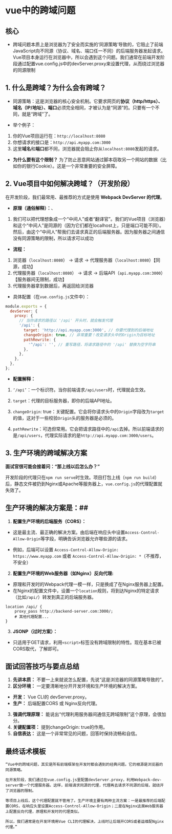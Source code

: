 # vue中的跨域问题

## 核心

- 跨域问题本质上是浏览器为了安全而实施的‘同源策略’导致的，它阻止了前端JavaScript向不同源（协议、域名、端口任一不同）的后端服务器发起请求。Vue项目本身运行在浏览器中，所以会遇到这个问题。我们通常在前端开发阶段通过配置vue.config.js中的devServer.proxy来设置代理，从而绕过浏览器的同源限制

## 1. 什么是跨域？为什么会有跨域？

- 同源策略：这是浏览器的核心安全机制。它要求网页的**协议（http/https）、域名（IP/地址）、端口**必须完全相同，才被认为是“同源”的。只要有一个不同，就是“跨域”了。

- 举个例子：

1. 你的Vue项目运行在：`http://localhost:8080`
2. 你想请求的接口是：`http://api.myapp.com:3000`
3. 这里**域名**和**端口**都不同，浏览器就会阻止你从`localhost:8080`发起的请求。

- **为什么要有这个限制？** 为了防止恶意网站通过脚本窃取另一个网站的数据（比如你的银行Cookie）。这是一个非常重要的安全屏障。

## 2. Vue项目中如何解决跨域？（开发阶段）

在开发阶段，我们最常用、最推荐的方式是使用 **Webpack DevServer 的代理**。

- **原理（通俗解释）：**、

1. 我们可以把代理想象成一个“中间人”或者“翻译官”。我们的Vue项目（浏览器）和这个“中间人”是同源的（因为它们都在localhost上，只是端口可能不同）。然后，由这个“中间人”帮我们去请求真正的后端服务器。因为服务器之间通信没有同源策略的限制，所以请求可以成功

- **流程：**

1. 浏览器（`localhost:8080`） -> 请求 -> 代理服务器（`localhost:8080`）【同源，成功】
2. 代理服务器（`localhost:8080`） -> 请求 -> 后端API（`api.myapp.com:3000`）【服务器间无限制，成功】
3. 代理服务器拿到数据后，再返回给浏览器

- 具体配置（在`vue.config.js`文件中）：

```javascript
module.exports = {
  devServer: {
    proxy: {
      // 当你请求的路径以 '/api' 开头时，就会触发代理
      '/api': {
        target: 'http://api.myapp.com:3000', // 你要代理到的后端地址
        changeOrigin: true, // 非常重要！改变请求头中的Origin为目标地址
        pathRewrite: {
          '^/api': '', // 重写路径，将请求路径中的 '/api' 替换为空字符串
        },
      },
    },
  },
};
```

- **配置解释：**

1. `‘/api’`：一个标识符。当你前端请求`/api/users`时，代理就会生效。

2. `target`：代理的目标服务器，即你的后端API地址。

3. `changeOrigin`: true：关键配置。它会将你请求头中的`Origin`字段改为`target`的值，这对于一些校验`Origin`头的服务器是必须的。

4. `pathRewrite`：可选但常用。它会把请求路径中的`/api`去掉。所以前端请求的是`/api/users`，代理实际请求的是`http://api.myapp.com:3000/users`。

## 3. 生产环境的跨域解决方案

**面试官很可能会接着问：“那上线以后怎么办？”**

开发阶段的代理只在`npm run serve`时生效。项目打包上线（`npm run build`）后，静态文件被扔到Nginx或Apache等服务器上，`vue.config.js`的代理配置就失效了。

## 生产环境的解决方案是：##

1. **配置生产环境的后端服务（CORS）：**

- 这是最主流、最正确的解决方案。由后端在响应头中设置`Access-Control-Allow-Origin`等字段，明确告诉浏览器允许哪些源的请求。

- 例如，后端可以设置 `Access-Control-Allow-Origin: https://www.myapp.com` 或者 `Access-Control-Allow-Origin: *`（不推荐，不安全）

2. **配置生产环境的Web服务器（如Nginx）反向代理:**

- 原理和开发时的Webpack代理一模一样，只是换成了在Nginx服务器上配置。
- 在Nginx的配置文件中，设置一个`location`规则，将到达Nginx的特定请求（比如`/api/`）转发到真正的后端服务器。

```nginx
location /api/ {
    proxy_pass http://backend-server.com:3000/;
    # 其他代理配置...
}
```

3. **JSONP（过时方案）：**

- 只适用于GET请求，利用`<script>`标签没有跨域限制的特性。现在基本已被CORS取代，了解即可。

## 面试回答技巧与要点总结

1. **先讲本质：** 不要一上来就说怎么配置，先说“这是浏览器的同源策略导致的”。
2. **区分环境：** 一定要清晰地分开开发环境和生产环境的解决方案。

- **开发：** Vue CLI的 devServer.proxy。
- **生产：** 后端配置CORS 或 Nginx反向代理。

3. **强调代理原理：** 能说出“代理利用服务器间通信无跨域限制”这个原理，会很加分。
4. **关键配置项：** 提到changeOrigin: true的作用。
5. **自信表达：** 这是一个非常常见的问题，回答时保持流畅和自信。

## 最终话术模板

```text
“Vue中的跨域问题，其实是所有前端框架在开发时都会遇到的经典问题。它的根源是浏览器的同源策略。

在开发阶段，我们通过在vue.config.js里配置devServer.proxy，利用Webpack-dev-server做一个代理服务器。这样，前端请求同源的代理，代理再去请求不同源的后端，就绕开了浏览器的限制。

等项目上线后，这个代理配置就不管用了。生产环境主要有两种主流方案：一是最推荐的后端配置CORS，在响应头里设置Access-Control-Allow-Origin；二是在Nginx这类Web服务器上配置反向代理，原理和开发时的代理类似。

所以，我们通常是在开发环境用Vue CLI的代理解决，上线时让后端开CORS或者运维配Nginx代理。”
```
